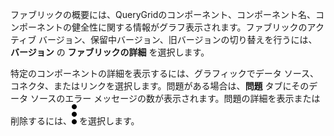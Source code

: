 ファブリックの概要には、QueryGridのコンポーネント、コンポーネント名、コンポーネントの健全性に関する情報がグラフ表示されます。ファブリックのアクティブ バージョン、保留中バージョン、旧バージョンの切り替えを行うには、**バージョン** の **ファブリックの詳細** を選択します。

特定のコンポーネントの詳細を表示するには、グラフィックでデータ ソース、コネクタ、またはリンクを選択します。問題がある場合は、**問題** タブにそのデータ ソースのエラー メッセージの数が表示されます。問題の詳細を表示または削除するには、![""](Images/zsz1597101912145.svg) を選択します。
